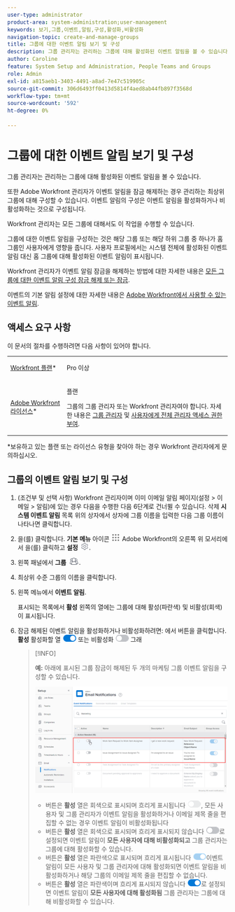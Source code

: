 ```yaml
---
user-type: administrator
product-area: system-administration;user-management
keywords: 보기,그룹,이벤트,알림,구성,활성화,비활성화
navigation-topic: create-and-manage-groups
title: 그룹에 대한 이벤트 알림 보기 및 구성
description: 그룹 관리자는 관리하는 그룹에 대해 활성화된 이벤트 알림을 볼 수 있습니다. 또한 Adobe Workfront 관리자가 이벤트 알림을 잠금 해제하는 경우 관리하는 최상위 그룹에 대해 구성할 수 있습니다. 이벤트 알림의 구성은 이벤트 알림을 활성화하거나 비활성화하는 것으로 구성됩니다.
author: Caroline
feature: System Setup and Administration, People Teams and Groups
role: Admin
exl-id: a815aeb1-3403-4491-a8ad-7e47c519905c
source-git-commit: 306d6493ff0413d5814f4aed8ab44fb897f3568d
workflow-type: tm+mt
source-wordcount: '592'
ht-degree: 0%

---
```


# 그룹에 대한 이벤트 알림 보기 및 구성

그룹 관리자는 관리하는 그룹에 대해 활성화된 이벤트 알림을 볼 수 있습니다.

또한 Adobe Workfront 관리자가 이벤트 알림을 잠금 해제하는 경우 관리하는 최상위 그룹에 대해 구성할 수 있습니다. 이벤트 알림의 구성은 이벤트 알림을 활성화하거나 비활성화하는 것으로 구성됩니다.

Workfront 관리자는 모든 그룹에 대해서도 이 작업을 수행할 수 있습니다.

그룹에 대한 이벤트 알림을 구성하는 것은 해당 그룹 또는 해당 하위 그룹 중 하나가 홈 그룹인 사용자에게 영향을 줍니다. 사용자 프로필에서는 시스템 전체에 활성화된 이벤트 알림 대신 홈 그룹에 대해 활성화된 이벤트 알림이 표시됩니다.

Workfront 관리자가 이벤트 알림 잠금을 해제하는 방법에 대한 자세한 내용은 [모든 그룹에 대한 이벤트 알림 구성 잠금 해제 또는 잠금](../../../administration-and-setup/manage-workfront/emails/unlock-configuration-of-event-notifications-for-groups.md).

이벤트의 기본 알림 설정에 대한 자세한 내용은 [Adobe Workfront에서 사용할 수 있는 이벤트 알림](../../../administration-and-setup/manage-workfront/emails/event-notifications-available-in-wf.md).

## 액세스 요구 사항

이 문서의 절차를 수행하려면 다음 사항이 있어야 합니다.

<table style="table-layout:auto"> 
 <col> 
 <col> 
 <tbody> 
  <tr> 
   <td role="rowheader"><a href="https://www.workfront.com/plans" target="_blank">Workfront 플랜</a>*</td> 
   <td> <p>Pro 이상</p> </td> 
  </tr> 
  <tr> 
   <td role="rowheader"><a href="https://one.workfront.com/s/document-item?bundleId=the-new-workfront-experience&amp;topicId=Content%2FAdministration_and_Setup%2FAdd_users%2FAccess_levels_and_object_permissions%2Fwf-licenses.html&amp;_LANG=en" target="_blank">Adobe Workfront 라이선스</a>*</td> 
   <td> <p>플랜 </p> <p>그룹의 그룹 관리자 또는 Workfront 관리자여야 합니다. 자세한 내용은 <a href="../../../administration-and-setup/manage-groups/group-roles/group-administrators.md" class="MCXref xref">그룹 관리자</a> 및 <a href="../../../administration-and-setup/add-users/configure-and-grant-access/grant-a-user-full-administrative-access.md" class="MCXref xref">사용자에게 전체 관리자 액세스 권한 부여</a>.</p> </td> 
  </tr> 
 </tbody> 
</table>

&#42;보유하고 있는 플랜 또는 라이선스 유형을 찾아야 하는 경우 Workfront 관리자에게 문의하십시오.

## 그룹의 이벤트 알림 보기 및 구성

1. (조건부 및 선택 사항) Workfront 관리자이며 이미 이메일 알림 페이지(설정 > 이메일 > 알림)에 있는 경우 다음을 수행한 다음 6단계로 건너뛸 수 있습니다. 삭제 **시스템 이벤트 알림** 목록 위의 상자에서 상자에 그룹 이름을 입력한 다음 그룹 이름이 나타나면 클릭합니다.
1. 을(를) 클릭합니다. **기본 메뉴** 아이콘 ![](assets/main-menu-icon.png) Adobe Workfront의 오른쪽 위 모서리에서 을(를) 클릭하고 **설정** ![](assets/gear-icon-settings.png).

1. 왼쪽 패널에서 **그룹** ![](assets/groups-icon.png).

1. 최상위 수준 그룹의 이름을 클릭합니다.
1. 왼쪽 메뉴에서 **이벤트 알림**.

   표시되는 목록에서 **활성** 왼쪽의 열에는 그룹에 대해 활성(파란색) 및 비활성(회색)이 표시됩니다.

1. 잠금 해제된 이벤트 알림을 활성화하거나 비활성화하려면: 에서 버튼을 클릭합니다. <strong>활성</strong> 활성화할 열 <img src="assets/email-notification-enabled-unlocked.png"> 또는 비활성화 <img src="assets/email-notification-disabled-unlocked.png"> 그래

   >[!INFO]
   >
   >**예:** 아래에 표시된 그룹 잠금이 해제된 두 개의 마케팅 그룹 이벤트 알림을 구성할 수 있습니다.</p> <p> <img src="assets/configure-group-event-notifications.png">
   >* 버튼은 <strong>활성</strong> 열은 회색으로 표시되며 흐리게 표시됩니다 <img src="assets/email-notification-disabled-locked.png">, 모든 사용자 및 그룹 관리자가 이벤트 알림을 활성화하거나 이메일 제목 줄을 편집할 수 없는 경우 이벤트 알림이 비활성화됩니다
   >* 버튼은 <strong>활성</strong> 열은 회색으로 표시되며 흐리게 표시되지 않습니다 <img src="assets/email-notification-disabled-unlocked.png">로 설정되면 이벤트 알림이 <strong>모든 사용자에 대해 비활성화되고</strong> 그룹 관리자는 그룹에 대해 활성화할 수 있습니다.
   >* 버튼은 <strong>활성</strong> 열은 파란색으로 표시되며 흐리게 표시됩니다 <img src="assets/email-notification-enabled-locked.png">이벤트 알림이 모든 사용자 및 그룹 관리자에 대해 활성화되면 이벤트 알림을 비활성화하거나 해당 그룹의 이메일 제목 줄을 편집할 수 없습니다.
   >* 버튼은 <strong>활성</strong> 열은 파란색이며 흐리게 표시되지 않습니다 <img src="assets/email-notification-enabled-unlocked.png">로 설정되면 이벤트 알림이 <strong>모든 사용자에 대해 활성화됨</strong> 그룹 관리자는 그룹에 대해 비활성화할 수 있습니다.


<!--
This step (with substeps) is for functionality from a Sprint 3 2021 story that got put on hold. Also see the PDF on the story for some text earlier in the article that needs to be added. 

1. To customize the email subject line of an event notification,
  1. Click the name of the event notification.
  1. In the <strong>Event Notification</strong> box that displays, in the <strong>Email Subject Line</strong> box, change the text and fields, including custom fields, then click <strong>Update</strong> to save the new subject lines for your emails.
  IMPORTANT: The names of the fields added must match the camel case syntax of our database structure. For more information about how our objects and their fields are named in the Workfront database, see the <a href="../../../wf-api/workfront-api.md" class="MCXref xref">Adobe Workfront API</a>.
  For more information about customizing the email subject line of an event notification, see <a href="../../../administration-and-setup/manage-workfront/emails/custom-email-subjects-event-notification.md" class="MCXref xref">Customize email subjects for event notifications</a>. 
-->

